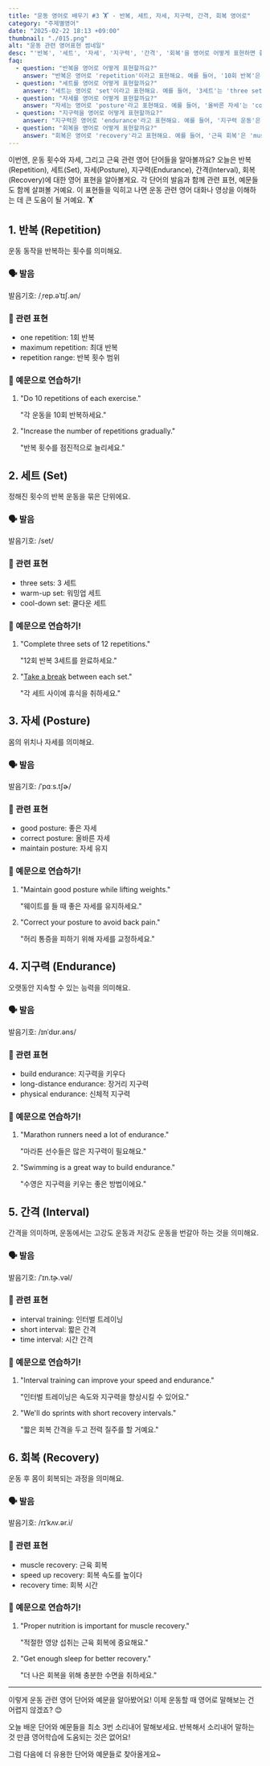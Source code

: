 ```yaml
---
title: "운동 영어로 배우기 #3 🏋️ - 반복, 세트, 자세, 지구력, 간격, 회복 영어로"
category: "주제별영어"
date: "2025-02-22 18:13 +09:00"
thumbnail: "./015.png"
alt: "운동 관련 영어표현 썸네일"
desc: "'반복', '세트', '자세', '지구력', '간격', '회복'을 영어로 어떻게 표현하면 좋을까요? '운동 반복 횟수', '세트 수', '올바른 자세', '지구력 기르기', '인터벌 트레이닝', '근육 회복' 등을 영어로 표현하는 법을 배워봅시다. 다양한 예문을 통해서 연습하고 본인의 표현으로 만들어 보세요."
faq:
  - question: "반복을 영어로 어떻게 표현할까요?"
    answer: "반복은 영어로 'repetition'이라고 표현해요. 예를 들어, '10회 반복'은 '10 repetitions'라고 말할 수 있어요."
  - question: "세트를 영어로 어떻게 표현할까요?"
    answer: "세트는 영어로 'set'이라고 표현해요. 예를 들어, '3세트'는 'three sets'라고 말할 수 있어요."
  - question: "자세를 영어로 어떻게 표현할까요?"
    answer: "자세는 영어로 'posture'라고 표현해요. 예를 들어, '올바른 자세'는 'correct posture'라고 말할 수 있어요."
  - question: "지구력을 영어로 어떻게 표현할까요?"
    answer: "지구력은 영어로 'endurance'라고 표현해요. 예를 들어, '지구력 운동'은 'endurance training'이라고 말할 수 있어요."
  - question: "회복을 영어로 어떻게 표현할까요?"
    answer: "회복은 영어로 'recovery'라고 표현해요. 예를 들어, '근육 회복'은 'muscle recovery'라고 말할 수 있어요."
---
```


이번엔, 운동 횟수와 자세, 그리고 근육 관련 영어 단어들을 알아볼까요? 오늘은 반복(Repetition), 세트(Set), 자세(Posture), 지구력(Endurance), 간격(Interval), 회복(Recovery)에 대한 영어 표현을 알아볼게요. 각 단어의 발음과 함께 관련 표현, 예문들도 함께 살펴볼 거예요. 이 표현들을 익히고 나면 운동 관련 영어 대화나 영상을 이해하는 데 큰 도움이 될 거예요. 🏋️

<script async src="https://pagead2.googlesyndication.com/pagead/js/adsbygoogle.js?client=ca-pub-1465612013356152"
     crossorigin="anonymous"></script>
<!-- engple-horizontal-ad -->

<ins class="adsbygoogle"
     style="display:block"
     data-ad-client="ca-pub-1465612013356152"
     data-ad-slot="2106896038"
     data-ad-format="auto"
     data-full-width-responsive="true"></ins>

<script>
     (adsbygoogle = window.adsbygoogle || []).push({});
</script>

## 1. 반복 (Repetition)

운동 동작을 반복하는 횟수를 의미해요.

### 🗣️ 발음

<span data-pronunciation="repetition">발음기호: /ˌrep.əˈtɪʃ.ən/</span>

### 💭 관련 표현

- one repetition: 1회 반복
- maximum repetition: 최대 반복
- repetition range: 반복 횟수 범위

### 📝 예문으로 연습하기!

1. "Do 10 repetitions of each exercise."

   "각 운동을 10회 반복하세요."

2. "Increase the number of repetitions gradually."

   "반복 횟수를 점진적으로 늘리세요."

## 2. 세트 (Set)

정해진 횟수의 반복 운동을 묶은 단위에요.

### 🗣️ 발음

<span data-pronunciation="set">발음기호: /set/</span>

### 💭 관련 표현

- three sets: 3 세트
- warm-up set: 워밍업 세트
- cool-down set: 쿨다운 세트

### 📝 예문으로 연습하기!

1. "Complete three sets of 12 repetitions."

   "12회 반복 3세트를 완료하세요."

2. "[Take a break](/blog/in-english/202.take-a-break/) between each set."

   "각 세트 사이에 휴식을 취하세요."

## 3. 자세 (Posture)

몸의 위치나 자세를 의미해요.

### 🗣️ 발음

<span data-pronunciation="posture">발음기호: /ˈpɑːs.tʃɚ/</span>

### 💭 관련 표현

- good posture: 좋은 자세
- correct posture: 올바른 자세
- maintain posture: 자세 유지

### 📝 예문으로 연습하기!

1. "Maintain good posture while lifting weights."

   "웨이트를 들 때 좋은 자세를 유지하세요."

2. "Correct your posture to avoid back pain."

   "허리 통증을 피하기 위해 자세를 교정하세요."

## 4. 지구력 (Endurance)

오랫동안 지속할 수 있는 능력을 의미해요.

### 🗣️ 발음

<span data-pronunciation="endurance">발음기호: /ɪnˈdʊr.əns/</span>

### 💭 관련 표현

- build endurance: 지구력을 키우다
- long-distance endurance: 장거리 지구력
- physical endurance: 신체적 지구력

### 📝 예문으로 연습하기!

1. "Marathon runners need a lot of endurance."

   "마라톤 선수들은 많은 지구력이 필요해요."

2. "Swimming is a great way to build endurance."

   "수영은 지구력을 키우는 좋은 방법이에요."

## 5. 간격 (Interval)

간격을 의미하며, 운동에서는 고강도 운동과 저강도 운동을 번갈아 하는 것을 의미해요.

### 🗣️ 발음

<span data-pronunciation="interval">발음기호: /ˈɪn.t̬ɚ.vəl/</span>

### 💭 관련 표현

- interval training: 인터벌 트레이닝
- short interval: 짧은 간격
- time interval: 시간 간격

### 📝 예문으로 연습하기!

1. "Interval training can improve your speed and endurance."

   "인터벌 트레이닝은 속도와 지구력을 향상시킬 수 있어요."

2. "We'll do sprints with short recovery intervals."

   "짧은 회복 간격을 두고 전력 질주를 할 거예요."

## 6. 회복 (Recovery)

운동 후 몸이 회복되는 과정을 의미해요.

### 🗣️ 발음

<span data-pronunciation="recovery">발음기호: /rɪˈkʌv.ər.i/</span>

### 💭 관련 표현

- muscle recovery: 근육 회복
- speed up recovery: 회복 속도를 높이다
- recovery time: 회복 시간

### 📝 예문으로 연습하기!

1. "Proper nutrition is important for muscle recovery."

   "적절한 영양 섭취는 근육 회복에 중요해요."

2. "Get enough sleep for better recovery."

   "더 나은 회복을 위해 충분한 수면을 취하세요."

---

이렇게 운동 관련 영어 단어와 예문을 알아봤어요! 이제 운동할 때 영어로 말해보는 건 어렵지 않겠죠? 😊

오늘 배운 단어와 예문들을 최소 3번 소리내어 말해보세요. 반복해서 소리내어 말하는 것 만큼 영어학습에 도움되는 것은 없어요!

그럼 다음에 더 유용한 단어와 예문들로 찾아올게요~
